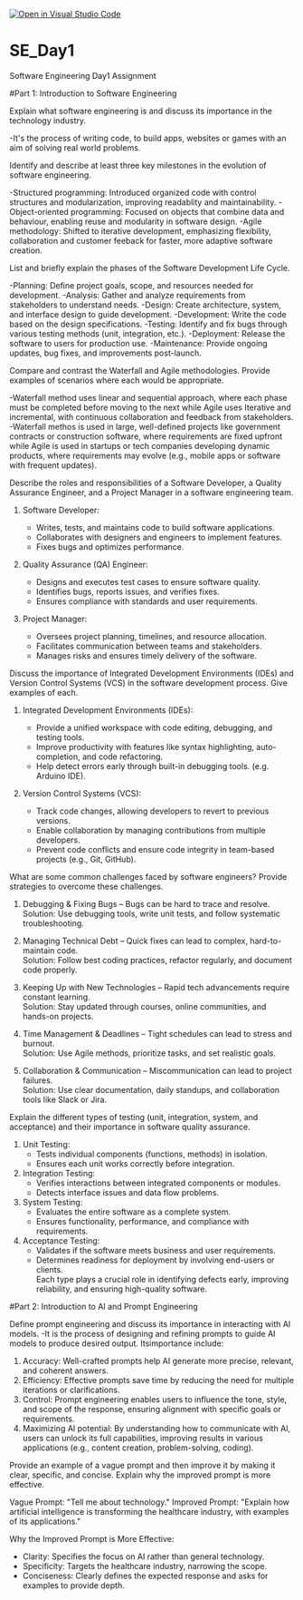 [![Open in Visual Studio Code](https://classroom.github.com/assets/open-in-vscode-2e0aaae1b6195c2367325f4f02e2d04e9abb55f0b24a779b69b11b9e10269abc.svg)](https://classroom.github.com/online_ide?assignment_repo_id=18376221&assignment_repo_type=AssignmentRepo)
# SE_Day1
Software Engineering Day1 Assignment

#Part 1: Introduction to Software Engineering

Explain what software engineering is and discuss its importance in the technology industry.

-It's the process of writing code, to build apps, websites or games with an aim of solving real world problems.

Identify and describe at least three key milestones in the evolution of software engineering.

-Structured programming: Introduced organized code with control structures and modularization, improving readablity and maintainability.
-Object-oriented programming: Focused on objects that combine data and behaviour, enabling reuse and modularity in software design.
-Agile methodology: Shifted to iterative development, emphasizing flexibility, collaboration and customer feeback for faster, more adaptive software creation.

List and briefly explain the phases of the Software Development Life Cycle.

-Planning: Define project goals, scope, and resources needed for development.
-Analysis: Gather and analyze requirements from stakeholders to understand needs.
-Design: Create architecture, system, and interface design to guide development.
-Development: Write the code based on the design specifications.
-Testing: Identify and fix bugs through various testing methods (unit, integration, etc.).
-Deployment: Release the software to users for production use.
-Maintenance: Provide ongoing updates, bug fixes, and improvements post-launch.

Compare and contrast the Waterfall and Agile methodologies. Provide examples of scenarios where each would be appropriate.

-Waterfall method uses linear and sequential approach, where each phase must be completed before moving to the next while Agile uses Iterative and incremental, with continuous collaboration and feedback from stakeholders.
-Waterfall methos is used in large, well-defined projects like government contracts or construction software, where requirements are fixed upfront while Agile is used in startups or tech companies developing dynamic products, where requirements may evolve (e.g., mobile apps or software with frequent updates).


Describe the roles and responsibilities of a Software Developer, a Quality Assurance Engineer, and a Project Manager in a software engineering team.
1. Software Developer:  
   - Writes, tests, and maintains code to build software applications.  
   - Collaborates with designers and engineers to implement features.  
   - Fixes bugs and optimizes performance.

2. Quality Assurance (QA) Engineer:
   - Designs and executes test cases to ensure software quality.  
   - Identifies bugs, reports issues, and verifies fixes.  
   - Ensures compliance with standards and user requirements.

3. Project Manager:
   - Oversees project planning, timelines, and resource allocation.  
   - Facilitates communication between teams and stakeholders.  
   - Manages risks and ensures timely delivery of the software.


Discuss the importance of Integrated Development Environments (IDEs) and Version Control Systems (VCS) in the software development process. Give examples of each.
1. Integrated Development Environments (IDEs):
   - Provide a unified workspace with code editing, debugging, and testing tools.  
   - Improve productivity with features like syntax highlighting, auto-completion, and code refactoring.  
   - Help detect errors early through built-in debugging tools. (e.g. Arduino IDE).

2. Version Control Systems (VCS):  
   - Track code changes, allowing developers to revert to previous versions.  
   - Enable collaboration by managing contributions from multiple developers.  
   - Prevent code conflicts and ensure code integrity in team-based projects (e.g., Git, GitHub).  


What are some common challenges faced by software engineers? Provide strategies to overcome these challenges.  
1. Debugging & Fixing Bugs – Bugs can be hard to trace and resolve.  
   Solution: Use debugging tools, write unit tests, and follow systematic troubleshooting.  

2. Managing Technical Debt – Quick fixes can lead to complex, hard-to-maintain code.  
   Solution: Follow best coding practices, refactor regularly, and document code properly.  

3. Keeping Up with New Technologies – Rapid tech advancements require constant learning.  
   Solution: Stay updated through courses, online communities, and hands-on projects.  

4. Time Management & Deadlines – Tight schedules can lead to stress and burnout.  
   Solution: Use Agile methods, prioritize tasks, and set realistic goals.  

5. Collaboration & Communication – Miscommunication can lead to project failures.  
   Solution: Use clear documentation, daily standups, and collaboration tools like Slack or Jira.  


Explain the different types of testing (unit, integration, system, and acceptance) and their importance in software quality assurance.
1. Unit Testing:  
   - Tests individual components (functions, methods) in isolation.  
   - Ensures each unit works correctly before integration.  
2. Integration Testing:
   - Verifies interactions between integrated components or modules.  
   - Detects interface issues and data flow problems.  
3. System Testing:
   - Evaluates the entire software as a complete system.  
   - Ensures functionality, performance, and compliance with requirements.  
4. Acceptance Testing:
   - Validates if the software meets business and user requirements.  
   - Determines readiness for deployment by involving end-users or clients.  
Each type plays a crucial role in identifying defects early, improving reliability, and ensuring high-quality software.

#Part 2: Introduction to AI and Prompt Engineering


Define prompt engineering and discuss its importance in interacting with AI models.
-It is the process of designing and refining prompts to guide AI models to produce desired output. Itsimportance include:
1. Accuracy: Well-crafted prompts help AI generate more precise, relevant, and coherent answers.
2. Efficiency: Effective prompts save time by reducing the need for multiple iterations or clarifications.
3. Control: Prompt engineering enables users to influence the tone, style, and scope of the response, ensuring alignment with specific goals or requirements.
4. Maximizing AI potential: By understanding how to communicate with AI, users can unlock its full capabilities, improving results in various applications (e.g., content creation, problem-solving, coding).


Provide an example of a vague prompt and then improve it by making it clear, specific, and concise. Explain why the improved prompt is more effective.

Vague Prompt: "Tell me about technology."
Improved Prompt: "Explain how artificial intelligence is transforming the healthcare industry, with examples of its applications."

Why the Improved Prompt is More Effective:
- Clarity: Specifies the focus on AI rather than general technology.  
- Specificity: Targets the healthcare industry, narrowing the scope.  
- Conciseness: Clearly defines the expected response and asks for examples to provide depth.  
